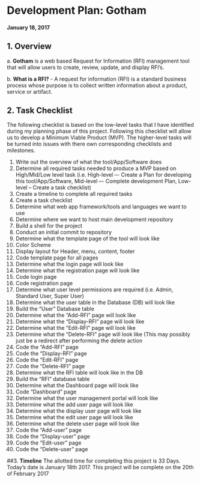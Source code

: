 # Development Plan: Gotham

#### January 18, 2017

## 1.	<b>Overview</b>
a.	<b>Gotham</b> is a web based Request for Information (RFI) management tool that will allow users to create, review, update, and display RFI’s.

b.	<b>What is a RFI?</b> - A request for information (RFI) is a standard business process whose purpose is to collect written information about a product, service or artifact.

## 2.        <b>Task Checklist</b> 
The following checklist is based on the low-level tasks that I have identified during my planning phase of this project. Following this checklist will allow us to develop a Minimum Viable Product (MVP). The higher-level tasks will be turned into issues with there own corresponding checklists and milestones. 

1. Write out the overview of what the tool/App/Software does
2. Determine all required tasks needed to produce a MVP based on High/Mid/Low level task (i.e. High-level –- Create a Plan for developing this tool/App/Software, Mid-level –- Complete development Plan, Low-level – Create a task checklist)
3. Create a timeline to complete all required tasks
4. Create a task checklist
5. Determine what web app framework/tools and languages we want to use 
6. Determine where we want to host main development repository
7. Build a shell for the project
8. Conduct an initial commit to repository
9. Determine what the template page of the tool will look like
10. Color Scheme
11. Display layout for Header, menu, content, footer
12. Code template page for all pages
13. Determine what the login page will look like
14. Determine what the registration page will look like
15. Code login page
16. Code registration page
17. Determine what user level permissions are required (i.e. Admin, Standard User, Super User)
18. Determine what the user table in the Database (DB) will look like
19. Build the “User” Database table
20. Determine what the “Add-RFI” page will look like
21. Determine what the “Display-RFI” page will look like
22. Determine what the “Edit-RFI” page will look like
23. Determine what the “Delete-RFI” page will look like (This may possibly just be a redirect after performing the delete action
24. Code the “Add-RFI” page
25. Code the “Display-RFI” page
26. Code the “Edit-RFI” page
27. Code the “Delete-RFI” page
28. Determine what the RFI table will look like in the DB
29. Build the “RFI” database table
30. Determine what the Dashboard page will look like
31. Code “Dashboard” page
32. Determine what the user management portal will look like
33. Determine what the add user page will look like
34. Determine what the display user page will look like
35. Determine what the edit user page will look like
36. Determine what the delete user page will look like
37. Code the “Add-user” page
38. Code the “Display-user” page
39. Code the “Edit-user” page
40. Code the “Delete-user” page

##3.        <b>Timeline</b> 
The allotted time for completing this project is 33 Days. Today’s date is January 18th 2017. This project will be complete on the 20th of February 2017

